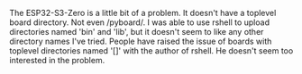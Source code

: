 The ESP32-S3-Zero is a little bit of a problem. It doesn't have a toplevel board directory. Not even /pyboard/. I was able to use rshell to upload directories named 'bin' and 'lib', but it doesn't seem to like any other directory names I've tried.
People have raised the issue of boards with toplevel directories named '[]' with the author of rshell. He doesn't seem too interested in the problem.
